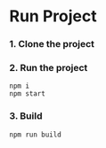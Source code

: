 # Run Project

### 1. Clone the project

### 2. Run the project

```shell
npm i
npm start
```

### 3. Build

```shell
npm run build
```
